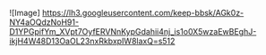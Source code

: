![Image] https://lh3.googleusercontent.com/keep-bbsk/AGk0z-NY4aOQdzNoH91-D1YPGpifYm_XVpt7OyfERVNnKypGdahii4nj_is1o0X5wzaEwBEghJ-ikjH4W48D13OaOL23nxRkbxpIW8laxQ=s512
